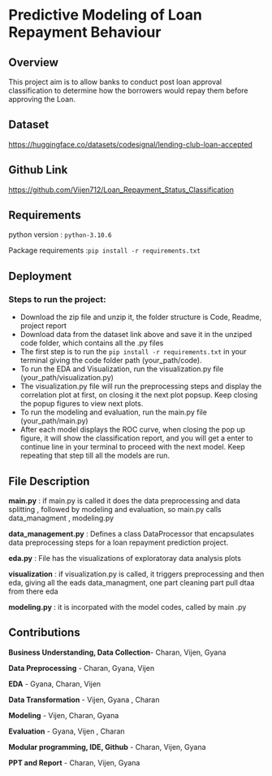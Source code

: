 # Predictive Modeling of Loan Repayment Behaviour

## Overview
This project aim is to allow banks to conduct post loan approval classification to determine how the borrowers would repay them before approving the Loan.

## Dataset

https://huggingface.co/datasets/codesignal/lending-club-loan-accepted

## Github Link

https://github.com/Vijen712/Loan_Repayment_Status_Classification

## Requirements

python version : `python-3.10.6`

Package requirements :`pip install -r requirements.txt`

## Deployment

### Steps to run the project:
* Download the zip file and unzip it, the folder structure is Code, Readme, project report
* Download data from the dataset link above and save it in the unziped code folder, which contains all the .py files
* The first step is to run the `pip install -r requirements.txt` in your terminal giving the code folder path (your_path/code).
* To run the EDA and Visualization, run the visualization.py file (your_path/visualization.py)
* The visualization.py file will run the preprocessing steps and display the correlation plot at first, on closing it the next plot popsup. Keep closing the popup figures to view next plots.
* To run the modeling and evaluation, run the main.py file (your_path/main.py)
* After each model displays the ROC curve, when closing the pop up figure, it will show the classification report, and you will get a enter to continue line in your terminal to proceed with the next model. Keep repeating that step till all the models are run.


## File Description 
**main.py** : if main.py is called it does the data preprocessing and data splitting , followed by modeling and evaluation, so main.py calls data_managment , modeling.py

**data_management.py** : Defines a class DataProcessor that encapsulates data preprocessing steps for a loan repayment prediction project. 

**eda.py** : File has the visualizations of exploratoray data analysis plots

**visualization** : if visualization.py is called, it triggers preprocessing and then eda, giving all the eads   data_managment, one part cleaning part pull dtaa from there eda

**modeling.py** : it is incorpated with the model codes, called by main .py

## Contributions

**Business Understanding, Data Collection**- Charan, Vijen, Gyana

**Data Preprocessing** - Charan, Gyana, Vijen

**EDA** - Gyana, Charan, Vijen

**Data Transformation** - Vijen, Gyana , Charan

**Modeling** - Vijen, Charan, Gyana

**Evaluation** - Gyana, Vijen , Charan

**Modular programming, IDE, Github** - Charan, Vijen, Gyana

**PPT and Report** - Charan, Vijen, Gyana







